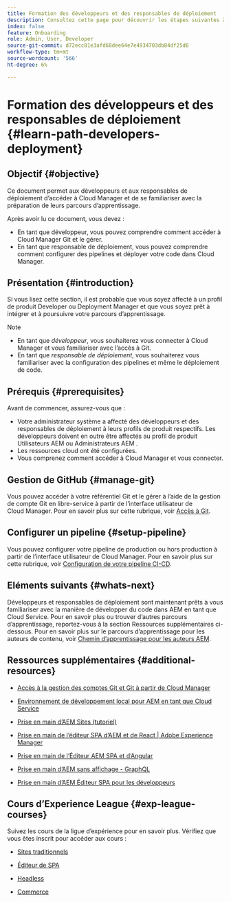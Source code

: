 ```yaml
---
title: Formation des développeurs et des responsables de déploiement
description: Consultez cette page pour découvrir les étapes suivantes à suivre après l’accès, si vous êtes un développeur ou un responsable de déploiement
index: false
feature: Onboarding
role: Admin, User, Developer
source-git-commit: d72ecc81e3afd68dee64e7e4934703db84df25d6
workflow-type: tm+mt
source-wordcount: '566'
ht-degree: 6%

---
```


# Formation des développeurs et des responsables de déploiement {#learn-path-developers-deployment}

## Objectif {#objective}

Ce document permet aux développeurs et aux responsables de déploiement d’accéder à Cloud Manager et de se familiariser avec la préparation de leurs parcours d’apprentissage.

Après avoir lu ce document, vous devez :

* En tant que développeur, vous pouvez comprendre comment accéder à Cloud Manager Git et le gérer.
* En tant que responsable de déploiement, vous pouvez comprendre comment configurer des pipelines et déployer votre code dans Cloud Manager.

## Présentation {#introduction}

Si vous lisez cette section, il est probable que vous soyez affecté à un profil de produit Developer ou Deployment Manager et que vous soyez prêt à intégrer et à poursuivre votre parcours d’apprentissage.

>[!NOTE]
>* En tant que *développeur*, vous souhaiterez vous connecter à Cloud Manager et vous familiariser avec l’accès à Git.
>* En tant que *responsable de déploiement*, vous souhaiterez vous familiariser avec la configuration des pipelines et même le déploiement de code.


## Prérequis {#prerequisites}

Avant de commencer, assurez-vous que :

* Votre administrateur système a affecté des développeurs et des responsables de déploiement à leurs profils de produit respectifs. Les développeurs doivent en outre être affectés au profil de produit Utilisateurs AEM ou Administrateurs AEM .
* Les ressources cloud ont été configurées.
* Vous comprenez comment accéder à Cloud Manager et vous connecter.

## Gestion de GitHub {#manage-git}

Vous pouvez accéder à votre référentiel Git et le gérer à l’aide de la gestion de compte Git en libre-service à partir de l’interface utilisateur de Cloud Manager.
Pour en savoir plus sur cette rubrique, voir [Accès à Git](https://experienceleague.adobe.com/docs/experience-manager-cloud-service/implementing/managing-code/accessing-git.html?lang=en).

## Configurer un pipeline {#setup-pipeline}

Vous pouvez configurer votre pipeline de production ou hors production à partir de l’interface utilisateur de Cloud Manager.
Pour en savoir plus sur cette rubrique, voir [Configuration de votre pipeline CI-CD](https://experienceleague.adobe.com/docs/experience-manager-cloud-service/implementing/using-cloud-manager/configure-pipeline.html?lang=en).

## Eléments suivants {#whats-next}

Développeurs et responsables de déploiement sont maintenant prêts à vous familiariser avec la manière de développer du code dans AEM en tant que Cloud Service. Pour en savoir plus ou trouver d’autres parcours d’apprentissage, reportez-vous à la section Ressources supplémentaires ci-dessous. Pour en savoir plus sur le parcours d’apprentissage pour les auteurs de contenu, voir [Chemin d’apprentissage pour les auteurs AEM](/help/journey-onboarding/sysadmin/learning-path-aem-users.md).

## Ressources supplémentaires {#additional-resources}

* [Accès à la gestion des comptes Git et Git à partir de Cloud Manager](https://experienceleague.adobe.com/docs/experience-manager-cloud-service/implementing/managing-code/accessing-git.html?lang=en)

* [Environnement de développement local pour AEM en tant que Cloud Service](https://experienceleague.adobe.com/docs/experience-manager-learn/cloud-service/local-development-environment-set-up/overview.html)

* [Prise en main d’AEM Sites (tutoriel)](https://experienceleague.adobe.com/docs/experience-manager-learn/getting-started-wknd-tutorial-develop/overview.html)

* [Prise en main de l’éditeur SPA d’AEM et de React | Adobe Experience Manager](https://experienceleague.adobe.com/docs/experience-manager-learn/getting-started-with-aem-headless/spa-editor/react/overview.html?lang=en)

* [Prise en main de l’Éditeur AEM SPA et d’Angular](https://experienceleague.adobe.com/docs/experience-manager-learn/getting-started-with-aem-headless/spa-editor/angular/overview.html?lang=en)

* [Prise en main d’AEM sans affichage - GraphQL](https://experienceleague.adobe.com/docs/experience-manager-learn/getting-started-with-aem-headless/graphql/overview.html?lang=en)

* [Prise en main d’AEM Éditeur SPA pour les développeurs](https://experienceleague.adobe.com/?Solution=Experience+Manager&amp;Solution=Experience+Manager+Sites&amp;Solution=Experience+Manager+Forms&amp;Solution=Experience+Manager+Screens#courses)

## Cours d’Experience League {#exp-league-courses}

Suivez les cours de la ligue d’expérience pour en savoir plus. Vérifiez que vous êtes inscrit pour accéder aux cours :

* [Sites traditionnels](https://experienceleague.adobe.com/?Solution=Experience+Manager&amp;Solution=Experience+Manager+Sites&amp;Solution=Experience+Manager+Forms&amp;Solution=Experience+Manager+Screens#courses)

* [Éditeur de SPA](https://experienceleague.adobe.com/?Solution=Experience+Manager&amp;Solution=Experience+Manager+Sites&amp;Solution=Experience+Manager+Forms&amp;Solution=Experience+Manager+Screens#courses)

* [Headless](https://experienceleague.adobe.com/?Solution=Experience+Manager&amp;Solution=Experience+Manager+Sites&amp;Solution=Experience+Manager+Forms&amp;Solution=Experience+Manager+Screens#courses)

* [Commerce](https://experienceleague.adobe.com/?Solution=Experience+Manager&amp;Solution=Experience+Manager+Sites&amp;Solution=Experience+Manager+Forms&amp;Solution=Experience+Manager+Screens#courses)
